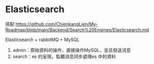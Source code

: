 # Elasticsearch
搭配 https://github.com/ChienkangLien/My-Roadmap/blob/main/Backend/Search%20Engines/Elasticsearch.md

Elasticsearch + rabbitMQ + MySQL
1. admin：原始資料的操作，直接操作MySQL、並且發送消息
2. search：es 的呈現，監聽消息同步處理es 中的資料
